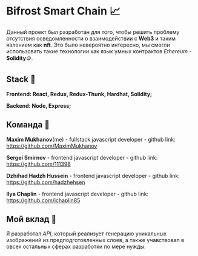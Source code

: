 # Bifrost Smart Chain 📈

Данный проект был разработан для того, чтобы решить проблему отсутствия осведомленности о взаимодействии с **Web3** и таким явлением как **nft**.
Это было невероятно интересно, мы смогли использовать такие технологии как язык умных контрактов *Ethereum* - **Solidity**🪙.

## Stack 🧶

**Frontend: React, Redux, Redux-Thunk, Hardhat, Solidity;**

**Backend: Node, Express;**

## Команда 👥

**Maxim Mukhanov**(me) - fullstack javascript developer - github link: https://github.com/MaximMukhanov

**Sergei Smirnov** - frontend javascript developer - github link: https://github.com/111398

**Dzhihad Hadzh Hussein** - frontend javascript developer - github link: https://github.com/hadzhehsen

**Ilya Chaplin** - frontend javascript developer - github link: https://github.com/ichaplin85

## Мой вклад 💎

Я разработал *API*, который реализует генерацию уникальных изображений из предподготовленных слоев, а также учавствовал в овсех остальных сферах разработки по мере нужды. 
